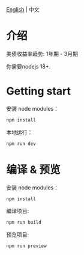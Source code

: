 [English](../README.md) | 中文

# 介绍

美债收益率趋势: 1年期 - 3月期

你需要nodejs 18+.

# Getting start

安装 node modules：

```bash
npm install
```

本地运行：

```bash
npm run dev
```

# 编译 & 预览

安装 node modules：

```bash
npm install
```

编译项目:

```bash
npm run build
```

预览项目:

```bash
npm run preview
```
